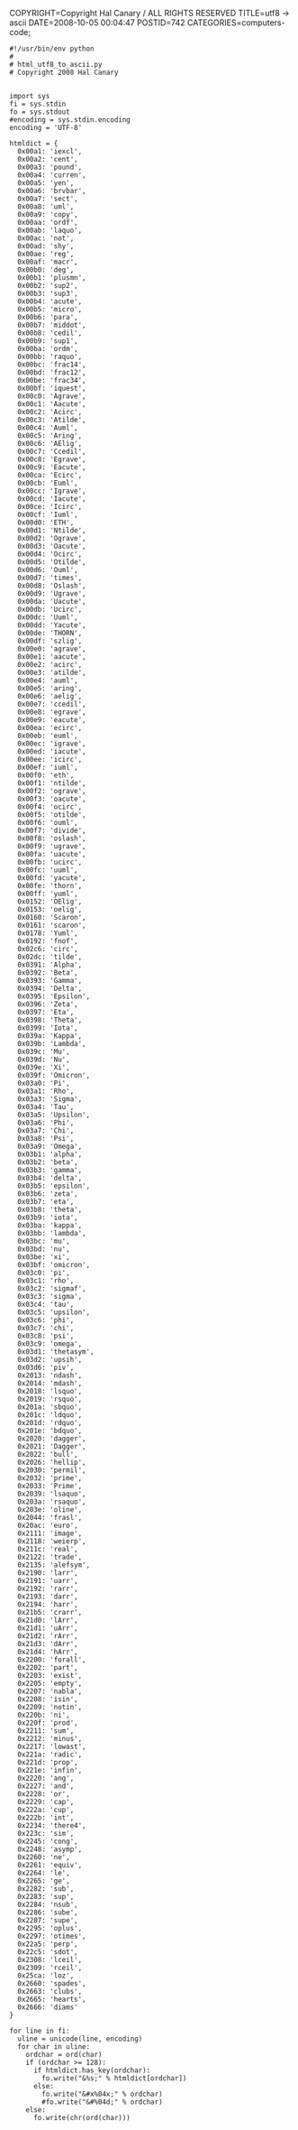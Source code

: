 COPYRIGHT=Copyright Hal Canary / ALL RIGHTS RESERVED
TITLE=utf8 -> ascii
DATE=2008-10-05 00:04:47
POSTID=742
CATEGORIES=computers-code;

    #!/usr/bin/env python
    #
    # html_utf8_to_ascii.py
    # Copyright 2008 Hal Canary
    
    
    import sys
    fi = sys.stdin
    fo = sys.stdout
    #encoding = sys.stdin.encoding
    encoding = 'UTF-8'
    
    htmldict = {
      0x00a1: 'iexcl',
      0x00a2: 'cent',
      0x00a3: 'pound',
      0x00a4: 'curren',
      0x00a5: 'yen',
      0x00a6: 'brvbar',
      0x00a7: 'sect',
      0x00a8: 'uml',
      0x00a9: 'copy',
      0x00aa: 'ordf',
      0x00ab: 'laquo',
      0x00ac: 'not',
      0x00ad: 'shy',
      0x00ae: 'reg',
      0x00af: 'macr',
      0x00b0: 'deg',
      0x00b1: 'plusmn',
      0x00b2: 'sup2',
      0x00b3: 'sup3',
      0x00b4: 'acute',
      0x00b5: 'micro',
      0x00b6: 'para',
      0x00b7: 'middot',
      0x00b8: 'cedil',
      0x00b9: 'sup1',
      0x00ba: 'ordm',
      0x00bb: 'raquo',
      0x00bc: 'frac14',
      0x00bd: 'frac12',
      0x00be: 'frac34',
      0x00bf: 'iquest',
      0x00c0: 'Agrave',
      0x00c1: 'Aacute',
      0x00c2: 'Acirc',
      0x00c3: 'Atilde',
      0x00c4: 'Auml',
      0x00c5: 'Aring',
      0x00c6: 'AElig',
      0x00c7: 'Ccedil',
      0x00c8: 'Egrave',
      0x00c9: 'Eacute',
      0x00ca: 'Ecirc',
      0x00cb: 'Euml',
      0x00cc: 'Igrave',
      0x00cd: 'Iacute',
      0x00ce: 'Icirc',
      0x00cf: 'Iuml',
      0x00d0: 'ETH',
      0x00d1: 'Ntilde',
      0x00d2: 'Ograve',
      0x00d3: 'Oacute',
      0x00d4: 'Ocirc',
      0x00d5: 'Otilde',
      0x00d6: 'Ouml',
      0x00d7: 'times',
      0x00d8: 'Oslash',
      0x00d9: 'Ugrave',
      0x00da: 'Uacute',
      0x00db: 'Ucirc',
      0x00dc: 'Uuml',
      0x00dd: 'Yacute',
      0x00de: 'THORN',
      0x00df: 'szlig',
      0x00e0: 'agrave',
      0x00e1: 'aacute',
      0x00e2: 'acirc',
      0x00e3: 'atilde',
      0x00e4: 'auml',
      0x00e5: 'aring',
      0x00e6: 'aelig',
      0x00e7: 'ccedil',
      0x00e8: 'egrave',
      0x00e9: 'eacute',
      0x00ea: 'ecirc',
      0x00eb: 'euml',
      0x00ec: 'igrave',
      0x00ed: 'iacute',
      0x00ee: 'icirc',
      0x00ef: 'iuml',
      0x00f0: 'eth',
      0x00f1: 'ntilde',
      0x00f2: 'ograve',
      0x00f3: 'oacute',
      0x00f4: 'ocirc',
      0x00f5: 'otilde',
      0x00f6: 'ouml',
      0x00f7: 'divide',
      0x00f8: 'oslash',
      0x00f9: 'ugrave',
      0x00fa: 'uacute',
      0x00fb: 'ucirc',
      0x00fc: 'uuml',
      0x00fd: 'yacute',
      0x00fe: 'thorn',
      0x00ff: 'yuml',
      0x0152: 'OElig',
      0x0153: 'oelig',
      0x0160: 'Scaron',
      0x0161: 'scaron',
      0x0178: 'Yuml',
      0x0192: 'fnof',
      0x02c6: 'circ',
      0x02dc: 'tilde',
      0x0391: 'Alpha',
      0x0392: 'Beta',
      0x0393: 'Gamma',
      0x0394: 'Delta',
      0x0395: 'Epsilon',
      0x0396: 'Zeta',
      0x0397: 'Eta',
      0x0398: 'Theta',
      0x0399: 'Iota',
      0x039a: 'Kappa',
      0x039b: 'Lambda',
      0x039c: 'Mu',
      0x039d: 'Nu',
      0x039e: 'Xi',
      0x039f: 'Omicron',
      0x03a0: 'Pi',
      0x03a1: 'Rho',
      0x03a3: 'Sigma',
      0x03a4: 'Tau',
      0x03a5: 'Upsilon',
      0x03a6: 'Phi',
      0x03a7: 'Chi',
      0x03a8: 'Psi',
      0x03a9: 'Omega',
      0x03b1: 'alpha',
      0x03b2: 'beta',
      0x03b3: 'gamma',
      0x03b4: 'delta',
      0x03b5: 'epsilon',
      0x03b6: 'zeta',
      0x03b7: 'eta',
      0x03b8: 'theta',
      0x03b9: 'iota',
      0x03ba: 'kappa',
      0x03bb: 'lambda',
      0x03bc: 'mu',
      0x03bd: 'nu',
      0x03be: 'xi',
      0x03bf: 'omicron',
      0x03c0: 'pi',
      0x03c1: 'rho',
      0x03c2: 'sigmaf',
      0x03c3: 'sigma',
      0x03c4: 'tau',
      0x03c5: 'upsilon',
      0x03c6: 'phi',
      0x03c7: 'chi',
      0x03c8: 'psi',
      0x03c9: 'omega',
      0x03d1: 'thetasym',
      0x03d2: 'upsih',
      0x03d6: 'piv',
      0x2013: 'ndash',
      0x2014: 'mdash',
      0x2018: 'lsquo',
      0x2019: 'rsquo',
      0x201a: 'sbquo',
      0x201c: 'ldquo',
      0x201d: 'rdquo',
      0x201e: 'bdquo',
      0x2020: 'dagger',
      0x2021: 'Dagger',
      0x2022: 'bull',
      0x2026: 'hellip',
      0x2030: 'permil',
      0x2032: 'prime',
      0x2033: 'Prime',
      0x2039: 'lsaquo',
      0x203a: 'rsaquo',
      0x203e: 'oline',
      0x2044: 'frasl',
      0x20ac: 'euro',
      0x2111: 'image',
      0x2118: 'weierp',
      0x211c: 'real',
      0x2122: 'trade',
      0x2135: 'alefsym',
      0x2190: 'larr',
      0x2191: 'uarr',
      0x2192: 'rarr',
      0x2193: 'darr',
      0x2194: 'harr',
      0x21b5: 'crarr',
      0x21d0: 'lArr',
      0x21d1: 'uArr',
      0x21d2: 'rArr',
      0x21d3: 'dArr',
      0x21d4: 'hArr',
      0x2200: 'forall',
      0x2202: 'part',
      0x2203: 'exist',
      0x2205: 'empty',
      0x2207: 'nabla',
      0x2208: 'isin',
      0x2209: 'notin',
      0x220b: 'ni',
      0x220f: 'prod',
      0x2211: 'sum',
      0x2212: 'minus',
      0x2217: 'lowast',
      0x221a: 'radic',
      0x221d: 'prop',
      0x221e: 'infin',
      0x2220: 'ang',
      0x2227: 'and',
      0x2228: 'or',
      0x2229: 'cap',
      0x222a: 'cup',
      0x222b: 'int',
      0x2234: 'there4',
      0x223c: 'sim',
      0x2245: 'cong',
      0x2248: 'asymp',
      0x2260: 'ne',
      0x2261: 'equiv',
      0x2264: 'le',
      0x2265: 'ge',
      0x2282: 'sub',
      0x2283: 'sup',
      0x2284: 'nsub',
      0x2286: 'sube',
      0x2287: 'supe',
      0x2295: 'oplus',
      0x2297: 'otimes',
      0x22a5: 'perp',
      0x22c5: 'sdot',
      0x2308: 'lceil',
      0x2309: 'rceil',
      0x25ca: 'loz',
      0x2660: 'spades',
      0x2663: 'clubs',
      0x2665: 'hearts',
      0x2666: 'diams'
    }
    
    for line in fi:
      uline = unicode(line, encoding)
      for char in uline:
        ordchar = ord(char)
        if (ordchar >= 128):
          if htmldict.has_key(ordchar):
            fo.write("&%s;" % htmldict[ordchar])
          else:
            fo.write("&#x%04x;" % ordchar)
            #fo.write("&#%04d;" % ordchar)
        else:
          fo.write(chr(ord(char)))
